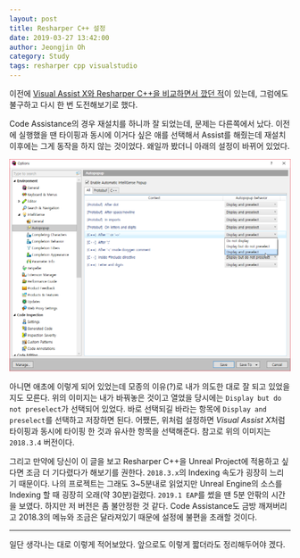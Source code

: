 ```yaml
---
layout: post
title: Resharper C++ 설정
date: 2019-03-27 13:42:00
author: Jeongjin Oh
category: Study
tags: resharper cpp visualstudio
---
```


이전에 [Visual Assist X와 Resharper C++을 비교하면서 깠던 적](/study/Visual-Assist-X-vs-Resharper-Cpp-in-UE4)이 있는데, 그럼에도 불구하고 다시 한 번 도전해보기로 했다.

Code Assistance의 경우 재설치를 하니까 잘 되었는데, 문제는 다른쪽에서 났다. 이전에 실행했을 땐 타이핑과 동시에 이거다 싶은 애를 선택해서 Assist를 해줬는데 재설치 이후에는 그게 동작을 하지 않는 것이었다. 왜일까 봤더니 아래의 설정이 바뀌어 있었다.

![](/images/2019-3-27-Setting-Up-Resharper-Cpp/1.png)

아니면 애초에 이렇게 되어 있었는데 모종의 이유(?)로 내가 의도한 대로 잘 되고 있었을지도 모른다. 위의 이미지는 내가 바꿔놓은 것이고 열었을 당시에는 `Display but do not preselect`가 선택되어 있었다. 바로 선택되길 바라는 항목에 `Display and preselect`를 선택하고 저장하면 된다. 어쨌든, 위처럼 설정하면 *Visual Assist X*처럼 타이핑과 동시에 타이핑 한 것과 유사한 항목을 선택해준다. 참고로 위의 이미지는 `2018.3.4` 버전이다.

그리고 만약에 당신이 이 글을 보고 Resharper C++을 Unreal Project에 적용하고 싶다면 조금 더 기다렸다가 해보기를 권한다. `2018.3.x`의 Indexing 속도가 굉장히 느리기 때문이다. 나의 프로젝트는 그래도 3~5분내로 읽었지만 Unreal Engine의 소스를 Indexing 할 때 굉장히 오래(약 30분)걸렸다. `2019.1 EAP`를 썼을 땐 5분 안팎의 시간을 보였다. 하지만 저 버전은 좀 불안정한 것 같다. Code Assistance도 금방 깨져버리고 2018.3의 메뉴와 조금은 달라져있기 때문에 설정에 불편을 초래할 것이다.

---

일단 생각나는 대로 이렇게 적어보았다. 앞으로도 이렇게 짧더라도 정리해두어야 겠다.